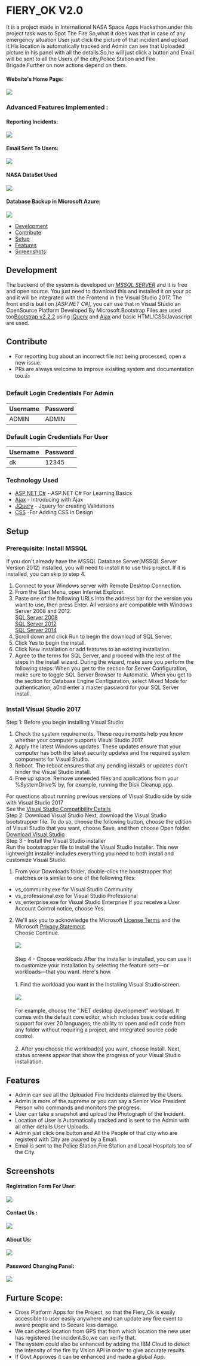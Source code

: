 # FIERY_OK V2.0
It is a project made in International NASA Space Apps Hackathon.under this project task was to Spot The Fire.So,what it does was that in case of any emergency situation User just click the picture of that incident and upload it.His location is automatically tracked and Admin can see that Uploaded picture in his panel with all the details.So,he will just click a button and Email will be sent to all the Users of the city,Police Station and Fire Brigade.Further on now actions depend on them. 

#### Website's Home Page:
![](https://github.com/DhruvKinger/hackathon/blob/master/Forgithub/Screenshot%20(532).png)
### Advanced Features Implemented :
#### Reporting Incidents:
![](https://github.com/DhruvKinger/hackathon/blob/master/Forgithub/Screenshot%20(93).png)
#### Email Sent To Users: 
![](https://github.com/DhruvKinger/hackathon/blob/master/Forgithub/Picture2.jpg)
#### NASA DataSet Used
![](https://github.com/DhruvKinger/hackathon/blob/master/Forgithub/Picture1.jpg)
#### Database Backup in Microsoft Azure:
![](https://github.com/DhruvKinger/hackathon/blob/master/Forgithub/Picture3.jpg)

+ [Development](#development)
+ [Contribute](#contribute)
+ [Setup](#setup)
+ [Features](#features)
+ [Screenshots](#screenshots)



## Development
The backend of the system is developed on *[MSSQL SERVER](https://www.microsoft.com/en-au/sql-server/sql-server-downloads)* and it is free and open source. You just need to download this and installed it on your pc and it will be integrated with the Frontend in the Visual Studio 2017.
The front end is built on *[ASP.NET C#]*, you can use that in Visual Studio an OpenSource Platform Developed By Microsoft.Bootstrap Files are used too[Bootstrap v2.2.2](http://bootstrapdocs.com/v2.2.2/docs/) using [jQuery](https://blog.jquery.com/2013/02/04/jquery-1-9-1-released/) and [Ajax](https://www.w3schools.com/xml/ajax_intro.asp) and basic HTML/CSS/Javascript are used.

## Contribute
+ For reporting bug about an incorrect file not being processed, open a new issue.
+ PRs are always welcome to improve exisiting system and documentation too.:thumbsup:

### Default Login Credentials For Admin
| Username      | Password |
| ------------- | ------------- |
|    ADMIN      | ADMIN |

### Default Login Credentials For User
| Username | Password |
| ------------- | ------------- |
| dk | 12345|


### Technology Used
* [ASP.NET C#](https://www.tutorialspoint.com/asp.net/) - ASP.NET C# For Learning Basics
* [Ajax](https://www.w3schools.com/xml/ajax_intro.asp) - Introducing with Ajax
* [JQuery](https://www.w3schools.com/jquery/) - Jquery for creating Validations
* [CSS](https://www.quackit.com/css/tutorial/implementing_css.cfm) -For Adding CSS in Design

## Setup

### Prerequisite: Install MSSQL 

If you don't already have the MSSQL Database Server(MSSQL Server Version 2012) installed, you will need to install it to use this project. If it is installed, you can skip to step 4.

1. Connect to your Windows server with Remote Desktop Connection.
2. From the Start Menu, open Internet Explorer.
3. Paste one of the following URLs into the address bar for the version you want to use, then press Enter. All versions are compatible with Windows Server 2008 and 2012.<br/>
[SQL Server 2008](http://download.microsoft.com/download/0/4/B/04BE03CD-EAF3-4797-9D8D-2E08E316C998/SQLEXPRWT_x64_ENU.exe)<br/>
[SQL Server 2012](http://download.microsoft.com/download/8/D/D/8DD7BDBA-CEF7-4D8E-8C16-D9F69527F909/ENU/x64/SQLEXPRWT_x64_ENU.exe)<br/>
[SQL Server 2014](http://download.microsoft.com/download/E/A/E/EAE6F7FC-767A-4038-A954-49B8B05D04EB/ExpressAndTools%2064BIT/SQLEXPRWT_x64_ENU.exe)
4. Scroll down and click Run to begin the download of SQL Server.
5. Click Yes to begin the install.
6. Click New installation or add features to an existing installation.
7. Agree to the terms for SQL Server, and proceed with the rest of the steps in the install wizard. During the wizard, make sure you perform the following steps:
When you get to the section for Server Configuration, make sure to toggle SQL Server Browser to Automatic.
When you get to the section for Database Engine Configuration, select Mixed Mode for authentication, a0nd enter a master password for your SQL Server install.

### Install Visual Studio 2017
Step 1: Before you begin installing Visual Studio:
1. Check the system requirements. These requirements help you know whether your computer supports Visual Studio 2017.
2. Apply the latest Windows updates. These updates ensure that your computer has both the latest security updates and the required system components for Visual Studio.
3. Reboot. The reboot ensures that any pending installs or updates don't hinder the Visual Studio install.
4. Free up space. Remove unneeded files and applications from your %SystemDrive% by, for example, running the Disk Cleanup app.

For questions about running previous versions of Visual Studio side by side with Visual Studio 2017<br/>See the [Visual Studio Compatibility Details](https://docs.microsoft.com/en-us/visualstudio/productinfo/vs2017-compatibility-vs#compatibility-with-previous-releases)<br/>
Step 2: Download Visual Studio
Next, download the Visual Studio bootstrapper file. To do so, choose the following button, choose the edition of Visual Studio that you want, choose Save, and then choose Open folder.<br/>
[Download Visual Studio](https://visualstudio.microsoft.com/vs/older-downloads/?utm_medium=microsoft&utm_source=docs.microsoft.com&utm_campaign=vs+2017+download
)<br/>
Step 3 - Install the Visual Studio installer<br/>
Run the bootstrapper file to install the Visual Studio Installer. This new lightweight installer includes everything you need to both install and customize Visual Studio.<br/>
1. From your Downloads folder, double-click the bootstrapper that matches or is similar to one of the following files:
  * vs_community.exe for Visual Studio Community
  * vs_professional.exe for Visual Studio Professional
  * vs_enterprise.exe for Visual Studio Enterprise
If you receive a User Account Control notice, choose Yes.
2. We'll ask you to acknowledge the Microsoft [License Terms](https://visualstudio.microsoft.com/license-terms/) and the Microsoft [Privacy Statement](https://privacy.microsoft.com/en-GB/privacystatement).<br/>Choose Continue.<br/><br/>
![](https://docs.microsoft.com/en-us/visualstudio/install/media/privacy-and-license-terms.png?view=vs-2019)<br/>
<br/>Step 4 - Choose workloads
   After the installer is installed, you can use it to customize your installation by selecting the feature sets—or workloads—that you      want. Here's how.<br/>
    <br/>1. Find the workload you want in the Installing Visual Studio screen.<br/>
 <br/>![](https://docs.microsoft.com/en-us/visualstudio/install/media/vs-installer-installing-workloads.png?view=vs-2019)<br/>
 <br/>For example, choose the ".NET desktop development" workload. It comes with the default core editor, which includes basic code        editing support for over 20 languages, the ability to open and edit code from any folder without requiring a project, and integrated    source code control.<br/>
       <br/> 2. After you choose the workload(s) you want, choose Install.
    Next, status screens appear that show the progress of your Visual Studio installation.

## Features
+ Admin can see all the Uploaded Fire Incidents claimed by the Users.
+ Admin is more of the supreme or you can say a Senior Vice President Person who commands and monitors the progress.
+ User can take a snapshot and upload the Photograph of the Incident.
+ Location of User is Automatically tracked and is sent to the Admin with all other details User Uploads.
+ Admin just click one button and All the People of that city who are registerd with City are awared by a Email.
+ Email is sent to the Police Station,Fire Station and Local Hospitals too of the City.

## Screenshots

#### Registration Form For User:
![](https://github.com/DhruvKinger/hackathon/blob/master/Forgithub/Screenshot%20(95).png)
#### Contact Us :
![](https://github.com/DhruvKinger/hackathon/blob/master/Forgithub/Screenshot%20(637).png)
#### About Us:
![](https://github.com/DhruvKinger/hackathon/blob/master/Forgithub/Screenshot%20(636).png)

#### Password Changing Panel:
![](https://github.com/DhruvKinger/Dream11/blob/master/Forgithub/Screenshot%20(611).png)


## Furture Scope:
* Cross Platform Apps for the Project, so that the Fiery_Ok is easily accessible to user easily anywhere and can update any fire event to aware people and to Secure less damage.
*	We can check location from GPS that from which location the new user has registered the incident.So,we can verify that.
* The system could also be enhanced by adding the IBM Cloud to detect the intensity of the fire by Vision API in order to give accurate results.
* If Govt Approves it can be enhanced and made a global App.
